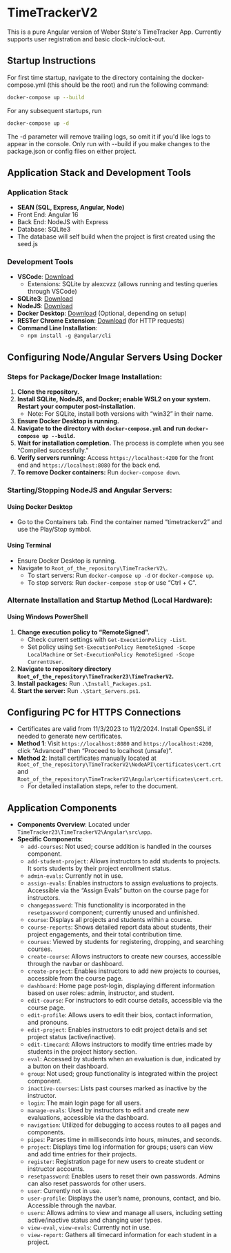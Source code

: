 # TimeTrackerV2
This is a pure Angular version of Weber State's TimeTracker App. Currently supports user registration and basic clock-in/clock-out.

## Startup Instructions
For first time startup, navigate to the directory containing the docker-compose.yml (this should be the root) and run the following command:
```bash
docker-compose up --build
```
For any subsequent startups, run
```bash
docker-compose up -d
```
The -d parameter will remove trailing logs, so omit it if you'd like logs to appear in the console. Only run with --build if you make changes to the package.json or config files on either project.

## Application Stack and Development Tools

### Application Stack
- **SEAN (SQL, Express, Angular, Node)**
- Front End: Angular 16
- Back End: NodeJS with Express 
- Database: SQLite3
-   The database will self build when the project is first created using the seed.js

### Development Tools
- **VSCode**: [Download](https://code.visualstudio.com/download)
  - Extensions: SQLite by alexcvzz (allows running and testing queries through VSCode)
- **SQLite3**: [Download](https://www.sqlite.org/download.html)
- **NodeJS**: [Download](https://nodejs.org/en/download/)
- **Docker Desktop**: [Download](https://www.docker.com/products/docker-desktop) (Optional, depending on setup)
- **RESTer Chrome Extension**: [Download](https://chromewebstore.google.com/detail/rester/eejfoncpjfgmeleakejdcanedmefagga?pli=1) (for HTTP requests)
- **Command Line Installation**: 
  - `npm install -g @angular/cli`

## Configuring Node/Angular Servers Using Docker

### Steps for Package/Docker Image Installation:
1. **Clone the repository.**
2. **Install SQLite, NodeJS, and Docker; enable WSL2 on your system. Restart your computer post-installation.**
   - Note: For SQLite, install both versions with “win32” in their name.
3. **Ensure Docker Desktop is running.**
4. **Navigate to the directory with `docker-compose.yml` and run `docker-compose up --build`.**
5. **Wait for installation completion.** The process is complete when you see “Compiled successfully.”
6. **Verify servers running:** Access `https://localhost:4200` for the front end and `https://localhost:8080` for the back end.
7. **To remove Docker containers:** Run `docker-compose down`.

### Starting/Stopping NodeJS and Angular Servers:
#### Using Docker Desktop
- Go to the Containers tab. Find the container named “timetrackerv2” and use the Play/Stop symbol.

#### Using Terminal
- Ensure Docker Desktop is running.
- Navigate to `Root_of_the_repository\TimeTrackerV2\`.
  - To start servers: Run `docker-compose up -d` or `docker-compose up`.
  - To stop servers: Run `docker-compose stop` or use “Ctrl + C”.

### Alternate Installation and Startup Method (Local Hardware):
#### Using Windows PowerShell
1. **Change execution policy to “RemoteSigned”.**
   - Check current settings with `Get-ExecutionPolicy -List`.
   - Set policy using `Set-ExecutionPolicy RemoteSigned -Scope LocalMachine` or `Set-ExecutionPolicy RemoteSigned -Scope CurrentUser`.
2. **Navigate to repository directory `Root_of_the_repository\TimeTracker23\TimeTrackerV2`.**
3. **Install packages:** Run `.\Install_Packages.ps1`.
4. **Start the server:** Run `.\Start_Servers.ps1`.

## Configuring PC for HTTPS Connections
- Certificates are valid from 11/3/2023 to 11/2/2024. Install OpenSSL if needed to generate new certificates.
- **Method 1**: Visit `https://localhost:8080` and `https://localhost:4200`, click “Advanced” then “Proceed to localhost (unsafe)”.
- **Method 2**: Install certificates manually located at `Root_of_the_repository\TimeTrackerV2\NodeAPI\certificates\cert.crt` and `Root_of_the_repository\TimeTrackerV2\Angular\certificates\cert.crt`.
  - For detailed installation steps, refer to the document.

## Application Components
- **Components Overview**: Located under `TimeTracker23\TimeTrackerV2\Angular\src\app`.
- **Specific Components**:
  - `add-courses`: Not used; course addition is handled in the courses component.
  - `add-student-project`: Allows instructors to add students to projects. It sorts students by their project enrollment status.
  - `admin-evals`: Currently not in use.
  - `assign-evals`: Enables instructors to assign evaluations to projects. Accessible via the “Assign Evals” button on the course page for instructors.
  - `changepassword`: This functionality is incorporated in the `resetpassword` component; currently unused and unfinished.
  - `course`: Displays all projects and students within a course.
  - `course-reports`: Shows detailed report data about students, their project engagements, and their total contribution time.
  - `courses`: Viewed by students for registering, dropping, and searching courses.
  - `create-course`: Allows instructors to create new courses, accessible through the navbar or dashboard.
  - `create-project`: Enables instructors to add new projects to courses, accessible from the course page.
  - `dashboard`: Home page post-login, displaying different information based on user roles: admin, instructor, and student.
  - `edit-course`: For instructors to edit course details, accessible via the course page.
  - `edit-profile`: Allows users to edit their bios, contact information, and pronouns.
  - `edit-project`: Enables instructors to edit project details and set project status (active/inactive).
  - `edit-timecard`: Allows instructors to modify time entries made by students in the project history section.
  - `eval`: Accessed by students when an evaluation is due, indicated by a button on their dashboard.
  - `group`: Not used; group functionality is integrated within the project component.
  - `inactive-courses`: Lists past courses marked as inactive by the instructor.
  - `login`: The main login page for all users.
  - `manage-evals`: Used by instructors to edit and create new evaluations, accessible via the dashboard.
  - `navigation`: Utilized for debugging to access routes to all pages and components.
  - `pipes`: Parses time in milliseconds into hours, minutes, and seconds.
  - `project`: Displays time log information for groups; users can view and add time entries for their projects.
  - `register`: Registration page for new users to create student or instructor accounts.
  - `resetpassword`: Enables users to reset their own passwords. Admins can also reset passwords for other users.
  - `user`: Currently not in use.
  - `user-profile`: Displays the user’s name, pronouns, contact, and bio. Accessible through the navbar.
  - `users`: Allows admins to view and manage all users, including setting active/inactive status and changing user types.
  - `view-eval`, `view-evals`: Currently not in use.
  - `view-report`: Gathers all timecard information for each student in a project.


